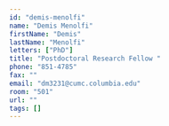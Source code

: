 ```yaml
---
id: "demis-menolfi"
name: "Demis Menolfi"
firstName: "Demis"
lastName: "Menolfi"
letters: ["PhD"]
title: "Postdoctoral Research Fellow "
phone: "851-4785"
fax: ""
email: "dm3231@cumc.columbia.edu"
room: "501"
url: ""
tags: []
---
```

